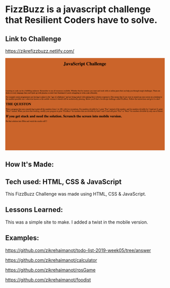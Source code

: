 # FizzBuzz is a javascript challenge that Resilient Coders have to solve.

## Link to Challenge
https://zikrefizzbuzz.netlify.com/

![fizzbuzz challenge](fiz.png)

## How It's Made:

## Tech used: HTML, CSS & JavaScript

This FizzBuzz Challenge was made using HTML, CSS & JavaScript.

## Lessons Learned:

This was a simple site to make. I added a twist in the mobile version.

## Examples:

https://github.com/zikrehaimanot/todo-list-2019-week05/tree/answer

https://github.com/zikrehaimanot/calculator

https://github.com/zikrehaimanot/rpsGame

https://github.com/zikrehaimanot/foodist
